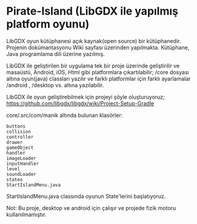 # Pirate-Island (LibGDX ile yapılmış platform oyunu)

LibGDX oyun kütüphanesi açık kaynak(open source) bir kütüphanedir. Projenin dokümantasyonu Wiki sayfası üzerinden yapılmakta. Kütüphane, Java programlama dili üzerine yazılmış.

LibGDX ile geliştirilen bir uygulama tek bir proje üzerinde geliştirilir ve masaüstü, Android, iOS, Html gibi platformlara çıkartılabilir; /core dosyası altına oyun(java) classları yazılır ve farklı platformlar için farklı ayarlamalar /android , /desktop vs. altına yazılabilir.

LibGDX ile oyun geliştirebilmek için projeyi şöyle oluşturuyoruz; https://github.com/libgdx/libgdx/wiki/Project-Setup-Gradle 

core/.src/com/manik altında bulunan klasörler:

 	buttons
	collision 	
	controller 	
	drawer 	
	gameObject 	
	handler 	
	imageLoader 	
	inputHandler 
	level 	
	soundLoader 
	states
 	StartIslandMenu.java
  
StartIslandMenu.java classında oyunun State'lerini başlatıyoruz. 

Not: Bu proje, desktop ve android için çalışır ve projede fizik motoru kullanılmamıştır.
